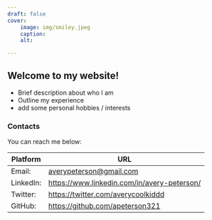 ```yaml
---
draft: false
cover:
    image: img/smiley.jpeg
    caption:
    alt:

---
```


## Welcome to my website!

* Brief description about who I am 
* Outline my experience
* add some personal hobbies / interests


### Contacts

You can reach me below:

Platform |  URL
---|---
Email:| averypeterson@gmail.com
LinkedIn:| https://www.linkedin.com/in/avery-peterson/
Twitter:| https://twitter.com/averycoolkiddd
GitHub:| https://github.com/apeterson321